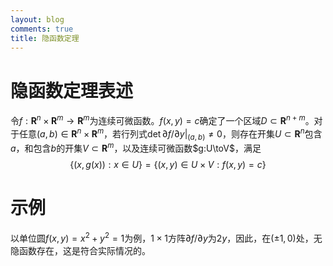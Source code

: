 ```yaml
---
layout: blog
comments: true
title: 隐函数定理
---
```


# 隐函数定理表述

令$f:\mathbf{R}^n\times\mathbf{R}^m\to\mathbf{R}^m$为连续可微函数。$f(x,y)=c$确定了一个区域$D\subset\mathbf{R}^{n+m}$。对于任意$(a,b)\in\mathbf{R}^n\times\mathbf{R}^m$，若行列式$\det\partial f/\partial y|_{(a,b)}\neq0$，则存在开集$U\subset\mathbf{R}^{n}$包含$a$，和包含$b$的开集$V\subset\mathbf{R}^m$，以及连续可微函数$g:U\toV$，满足
$$
\{(x,g(x)): x\in U\} = \{(x,y)\in U\times V: f(x,y)=c\}
$$

# 示例
以单位圆$f(x,y)=x^2+y^2=1$为例，$1\times1$方阵$\partial f/\partial y$为$2y$，因此，在$(\pm1,0)$处，无隐函数存在，这是符合实际情况的。

